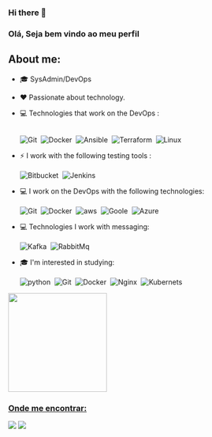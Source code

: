 ### Hi there 👋
### Olá, Seja bem vindo ao meu perfil 

## About me:
- 🎓 SysAdmin/DevOps
- ❤️ Passionate about technology.

- 💻 Technologies that work on the DevOps : <br> <br>
  
  ![Git](https://img.shields.io/badge/GitHub-100000?style=for-the-badge&logo=github&logoColor=white)&nbsp;
  ![Docker](https://img.shields.io/badge/-Docker-007ACC?style=flat&logoColor=fff&logo=docker)&nbsp;
  ![Ansible](https://img.shields.io/badge/Ansible-000000?style=for-the-badge&logo=Ansible&logoColor=white)&nbsp;
  ![Terraform](https://img.shields.io/badge/Terraform-7B42BC?style=for-the-badge&logo=terraform&logoColor=white)&nbsp;
  ![Linux](https://img.shields.io/badge/Linux-E34F26?style=for-the-badge&logo=linux&logoColor=black)&nbsp;
  
 - ⚡ I work with the following testing tools : <br> <br>
  ![Bitbucket](https://img.shields.io/badge/Bitbucket-330F63?style=for-the-badge&logo=bitbucket&logoColor=white)&nbsp;
  ![Jenkins](https://img.shields.io/badge/Jenkins-D33833?style=for-the-badge&logo=jenkins&logoColor=white)&nbsp;
  
 - 💻 I work on the DevOps with the following technologies:<br> <br>
 ![Git](https://img.shields.io/badge/-Git-ff0000?style=flat&logoColor=fff&logo=git)&nbsp;
 ![Docker](https://img.shields.io/badge/Docker-2496ED?style=for-the-badge&logo=docker&logoColor=white)&nbsp;
 ![aws](https://img.shields.io/badge/Amazon_AWS-232F3E?style=for-the-badge&logo=amazon-aws&logoColor=white)&nbsp;
 ![Goole](https://img.shields.io/badge/Google_Cloud-4285F4?style=for-the-badge&logo=google-cloud&logoColor=white)&nbsp;
 ![Azure](https://img.shields.io/badge/Microsoft_Azure-0089D6?style=for-the-badge&logo=microsoft-azure&logoColor=white)&nbsp;

 - 💻 Technologies I work with messaging: <br> <br>
  ![Kafka](https://img.shields.io/badge/-Kafka-ff0000?style=flat&logoColor=fff&logo=apachekafka)&nbsp;
  ![RabbitMq](https://img.shields.io/badge/-RabbitMQ-orange?style=flat&logoColor=fff&logo=rabbitmq)&nbsp;

 - 🎓 I'm interested in studying: <br> <br>
  ![python](https://img.shields.io/badge/Python-3776AB?style=for-the-badge&logo=python&logoColor=white)&nbsp;
  ![Git](https://img.shields.io/badge/-Git-ff0000?style=flat&logoColor=fff&logo=git)&nbsp;
  ![Docker](https://img.shields.io/badge/Docker-2496ED?style=for-the-badge&logo=docker&logoColor=white)&nbsp;
  ![Nginx](https://img.shields.io/badge/Nginx-009639?style=for-the-badge&logo=nginx&logoColor=white)&nbsp;
  ![Kubernets](https://img.shields.io/badge/Kubernetes-326DE6?style=for-the-badge&logo=kubernetes&logoColor=white)&nbsp;
  </div>
  <div>
    <a href="https://git.io/streak-stats">
    <img height="200px" src="https://github-readme-streak-stats.herokuapp.com/?user=jonas&theme=chartreuse-dark"/> 
     
  </div>

### Onde me encontrar:
<a href="https://www.linkedin.com/in/jonas-campos12//"><img src="https://img.shields.io/badge/linkedin-0077B5.svg?style=for-the-badge&logo=linkedin&logoColor=white"></a>
<a href="mailto:jonas.jesua@gmail.com"><img src="https://img.shields.io/badge/e‑mail-D14836.svg?style=for-the-badge&logo=GMail&logoColor=white"></a>
